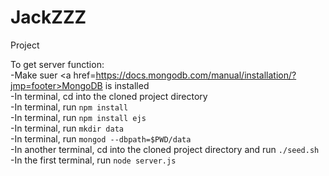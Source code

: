 # JackZZZ
Project

To get server function:<br>
-Make suer <a href=https://docs.mongodb.com/manual/installation/?jmp=footer>MongoDB</a> is installed<br>
-In terminal, cd into the cloned project directory <br>
-In terminal, run `npm install`<br>
-In terminal, run `npm install ejs`<br>
-In terminal, run `mkdir data`<br>
-In terminal, run `mongod --dbpath=$PWD/data`<br>
-In another terminal, cd into the cloned project directory and run `./seed.sh`<br>
-In the first terminal, run `node server.js`<br>
